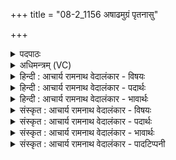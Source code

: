 +++
title = "08-2_1156 अषाढमुग्रं पृतनासु"

+++
<details><summary>पदपाठः</summary>

अ꣡षा꣢꣯ढम्। उ꣣ग्र꣢म्। पृ꣡त꣢꣯नासु। सा꣣सहि꣢म्। य꣡स्मि꣢꣯न्। म꣣हीः꣢। उ꣣रुज्र꣡यः꣢। उ꣣रु। ज्र꣡यः꣢꣯। सम्। धे꣣न꣡वः꣢। जा꣡य꣢꣯माने। अ꣣नोनवुः। द्या꣡वः꣢꣯। क्षा꣡मीः꣢꣯। अ꣣नोनवुः। ११५६।
</details>

<details><summary>अधिमन्त्रम् (VC)</summary>

- इन्द्रः
- पुरुहन्मा आङ्गिरसः
- बार्हतः प्रगाथः (विषमा बृहती, समा सतोबृहती)
- पञ्चमः
</details>

<details><summary>हिन्दी : आचार्य रामनाथ वेदालंकार - विषयः</summary>

अगले मन्त्र में फिर जगदीश्वर की महिमा वर्णित करते हैं।
</details>

<details><summary>हिन्दी : आचार्य रामनाथ वेदालंकार - पदार्थः</summary>

पदार्थान्वय -  (अषाढम्)किसी से भी परास्त न होनेवाले, (उग्रम्)पापियों के लिए प्रचण्ड, (पृतनासु)काम,क्रोध आदि की सेनाओं को(सासहिम्)पुनः-पुनः पराजय देनेवाले,उस परमेश्वर की[कर्मणा न किः नशत् न यज्ञैः]कर्म और यज्ञ में कोई बराबरी नहीं कर सकता, (यस्मिन्)जिसकी अधीनता में(उरुज्रयः)बहुत वेगवाली(महीः)पृथिवी,चन्द्र आदि लोकों में स्थित भूमियाँ हैं,जिसकी(जायमाने)जगत् की उत्पत्ति के अनन्तर प्रसिद्धि प्राप्त करने पर(धेनवः)वेदवाणियों ने(सम् अनोनुवः)प्रशंसा की, (द्यावः)सूर्यों नेऔर(क्षामीः)भूमिवासिनी प्रजाओं ने(सम् अनोनवुः)प्रशंसा की।[इस पदार्थ में ‘कर्मणा न किः नशत् न यज्ञैः’ये शब्द पूर्व मन्त्र से लाये गए हैं।]॥२॥
</details>

<details><summary>हिन्दी : आचार्य रामनाथ वेदालंकार - भावार्थः</summary>

भावार्थ -  ब्रह्माण्ड में अनेक सौरमण्डल हैं, जिनके पृथक्-पृथक् सूर्य हैं। वे सब लोक और मानवी प्रजाएँ सर्वविजेता परमात्मा की ही महिमा को गाते हैं ॥२॥ इस खण्ड में परमात्मा का विषय वर्णित होने से इस खण्ड की पूर्व खण्ड के साथ सङ्गति है ॥ अष्टम अध्याय में चतुर्थ खण्ड समाप्त ॥
</details>

<details><summary>संस्कृत : आचार्य रामनाथ वेदालंकार - विषयः</summary>

अथ पुनरपि जगदीश्वरमहिमानमाह।
</details>

<details><summary>संस्कृत : आचार्य रामनाथ वेदालंकार - पदार्थः</summary>

पदार्थान्वय -  (अषाढम्)केनापि अनभिभूतम्, (उग्रम्)पापिभ्यः प्रचण्डम्, (पृतनासु)कामक्रोधादीनां सेनासु(सासहिम्)पुनः पुनः पराजयकारिणम्,तम् इन्द्रं परमेश्वरं कर्मणा नकिः नशत् न यज्ञैः इति पूर्वेण सम्बन्धः।[‘सहिवहिचलिपतिभ्यो यङन्तेभ्यः किकिनौ वक्तव्यौ’वा० ३।२।१७१ इति किः प्रत्ययः।] (यस्मिन्)यस्याधीनतायाम्(उरुज्रयः)बहुवेगाः(महीः)भूचन्द्रादिलोकस्थाः पृथिव्यः सन्ति,यम्(जायमाने)जगदुत्पत्त्यनन्तरं प्रसिद्धिं भजमाने सति(धेनवः)वेदवाचः(सम् अनोनवुः)प्रशशंसुः(द्यावः)सूर्याः(क्षामीः)भूमिवासिन्यः प्रजाश्च(सम् अनोनवुः)प्रशशंसुः।[सप्त दिशो नाना सूर्याः। ऋ० ९।११४।३ इति श्रुतेः सूर्याणां नानात्वं प्रतिपद्यते]॥२॥
</details>

<details><summary>संस्कृत : आचार्य रामनाथ वेदालंकार - भावार्थः</summary>

भावार्थ -  ब्रह्माण्डेऽनेकानि सौरमण्डलानि सन्ति येषां पृथक्-पृथक् सूर्या वर्तन्ते। ते सर्वे लोका मानव्यः प्रजाश्च सर्वविजेतुः परमात्मन एव महिमानं गायन्ति ॥२॥ अस्मिन् खण्डे परमात्मविषयवर्णनादेतत्खण्डस्य पूर्वखण्डेन संगतिरस्ति ॥
</details>

<details><summary>संस्कृत : आचार्य रामनाथ वेदालंकार - पादटिप्पनी</summary>

टिप्पनी -   १.ऋ० ८।७०।४,अथ० २०।९२।१९,उभयत्र ‘द्यावः॒ क्षामो॑ अनोनवुः’इति पाठः।
</details>